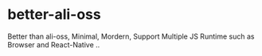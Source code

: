 # better-ali-oss
Better than ali-oss, Minimal, Mordern, Support Multiple JS Runtime such as Browser and React-Native ..
